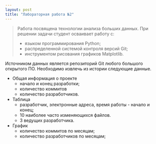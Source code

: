 ```yaml
---
layout: post
title: "Лабораторная работа №2"
---
```


>Работа посвящена технологии анализа больших данных.
>При решении задачи студент осваивает работу с:
>+ языком программирования Python;
>+ распределенной системой контроля версий Git;
>+ инструментом рисования графиков Matplotlib.

Источником данных является репозиторий Git любого большого открытого ПО.
Необходимо извлечь из истории следующие данные.
+ Общая информация о проекте
  - начало и конец разработки;
  - количество коммитов
  - количество разработчиков.
+ Таблица
  - разработчик, электронные адреса, время работы - начало и конец;
  - 10 наиболее часто изменяющихся файлов.
  - 3 ведущих разработчика.
+ График
  - количество коммитов по месяцам;
  - количество разработчиков по месяцам;

